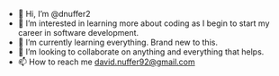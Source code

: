 - 👋 Hi, I’m @dnuffer2
- 👀 I’m interested in learning more about coding as I begin to start my career in software development.
- 🌱 I’m currently learning everything. Brand new to this. 
- 💞️ I’m looking to collaborate on anything and everything that helps. 
- 📫 How to reach me david.nuffer92@gmail.com

<!---
dnuffer2/dnuffer2 is a ✨ special ✨ repository because its `README.md` (this file) appears on your GitHub profile.
You can click the Preview link to take a look at your changes.
--->
